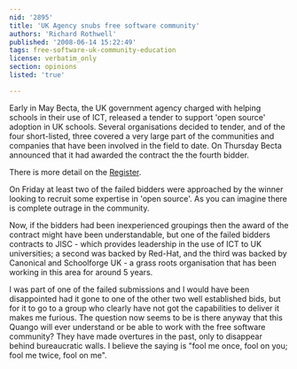 ```yaml
---
nid: '2895'
title: 'UK Agency snubs free software community'
authors: 'Richard Rothwell'
published: '2008-06-14 15:22:49'
tags: free-software-uk-community-education
license: verbatim_only
section: opinions
listed: 'true'

---
```

Early in May Becta, the UK government agency charged with helping schools in their use of ICT, released a tender to support 'open source' adoption in UK schools.  Several organisations decided to tender, and of the four short-listed, three covered a very large part of the communities and companies that have been involved in the field to date.  On Thursday Becta announced that it had awarded the contract the the fourth bidder.  
<!--break-->

There is more detail on the [Register](http://www.theregister.co.uk/2008/06/13/becta_open_source_schools).

On Friday at least two of the failed bidders were approached by the winner looking to recruit some expertise in 'open source'.  As you can imagine there is complete outrage in the community.

Now, if the bidders had been inexperienced groupings then the award of the contract might have been understandable, but one of the failed bidders contracts to JISC - which provides leadership in the use of ICT to UK universities; a second was backed by Red-Hat, and the third was backed by Canonical and Schoolforge UK - a grass roots organisation that has been working in this area for around 5 years.

I was part of one of the failed submissions and I would have been disappointed had it gone to one of the other two well established bids, but for it to go to a group who clearly have not got the capabilities to deliver it makes me furious. The question now seems to be is there anyway that this Quango will ever understand or be able to work with the free software community?  They have made overtures in the past, only to disappear behind bureaucratic walls.  I believe the saying is "fool me once, fool on you; fool me twice, fool on me".

